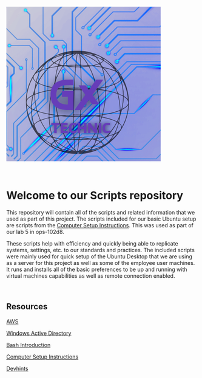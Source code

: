 ![Logo](./assets/Logo.png)

<br>

# Welcome to our Scripts repository

This repository will contain all of the scripts and related information that we used as part of this project. The scripts included for our basic Ubuntu setup are scripts from the [Computer Setup Instructions](https://codefellows.github.io/setup-guide/). This was used as part of our lab 5 in ops-102d8.

These scripts help with efficiency and quickly being able to replicate systems, settings, etc. to our standards and practices. The included scripts were mainly used for quick setup of the Ubuntu Desktop that we are using as a server for this project as well as some of the employee user machines. It runs and installs all of the basic preferences to be up and running with virtual machines capabilities as well as remote connection enabled.

<br>

## Resources

[AWS](https://aws.amazon.com/free/?trk=6a4c3e9d-cdc9-4e25-8dd9-2bd8d15afbca&sc_channel=ps&ef_id=CjwKCAjw-b-kBhB-EiwA4fvKrD1Bk_19FdMOHBpTxBFHvn2HxZlAfjq3GsnlSA6g8hx1zF-JGrcf5xoC_rcQAvD_BwE:G:s&s_kwcid=AL!4422!3!651751059783!e!!g!!aws!19852662197!145019195897&all-free-tier.sort-by=item.additionalFields.SortRank&all-free-tier.sort-order=asc&awsf.Free%20Tier%20Types=*all&awsf.Free%20Tier%20Categories=*all)

[Windows Active Directory](https://azure.microsoft.com/en-us/products/active-directory/?ef_id=_k_CjwKCAjw-b-kBhB-EiwA4fvKrBmh8sPir8SQvXAuknYuoM-HUUGmoy_15Ih3NPxhPjkq8HdiGRk5uRoC9HAQAvD_BwE_k_&OCID=AIDcmm5edswduu_SEM__k_CjwKCAjw-b-kBhB-EiwA4fvKrBmh8sPir8SQvXAuknYuoM-HUUGmoy_15Ih3NPxhPjkq8HdiGRk5uRoC9HAQAvD_BwE_k_&gad=1&gclid=CjwKCAjw-b-kBhB-EiwA4fvKrBmh8sPir8SQvXAuknYuoM-HUUGmoy_15Ih3NPxhPjkq8HdiGRk5uRoC9HAQAvD_BwE)

[Bash Introduction](https://www.geeksforgeeks.org/bash-scripting-introduction-to-bash-and-bash-scripting/)

[Computer Setup Instructions](https://codefellows.github.io/setup-guide/)

[Devhints](https://devhints.io/bash)
